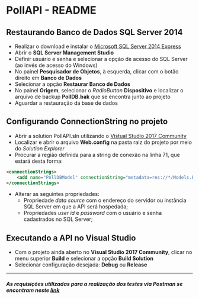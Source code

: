 # PollAPI - README 

## Restaurando Banco de Dados  SQL Server 2014

- Realizar o download e instalar o [Microsoft SQL Server 2014 Express](https://www.microsoft.com/pt-br/download/details.aspx?id=42299)
- Abrir o **SQL Server Management Studio**
- Definir usuário e senha e selecionar a opção de acesso do SQL Server (ao invés de acesso do Windows)
- No painel **Pesquisador de Objetos**, à esquerda, clicar com o botão direito em **Banco de Dados**
- Selecionar a opção **Restaurar Banco de Dados**
- No painel **Origem**, selecionar o *RadioButton* **Dispositivo** e localizar o arquivo de backup **PollDB.bak** que se encontra junto ao projeto
- Aguardar a restauração da base de dados

## Configurando ConnectionString no projeto
- Abrir a solution PollAPI.sln utilizando o [Vistual Studio 2017 Community](https://www.visualstudio.com/pt-br/thank-you-downloading-visual-studio/?sku=Community&rel=15)
- Localizar e abrir o arquivo **Web.config** na pasta raiz do projeto por meio do *Solution Explorer* 
- Procurar a região definida para a string de conexão na linha 71, que estará desta forma:

```xml
<connectionStrings>
    <add name="PollDBModel" connectionString="metadata=res://*/Models.PollDBModels.csdl|res://*/Models.PollDBModels.ssdl|res://*/Models.PollDBModels.msl;provider=System.Data.SqlClient;provider connection string=&quot;data source=TRAIRA\SQLEXPRESS;initial catalog=PollDB;user id=sa;password=1800dz10;MultipleActiveResultSets=True;App=EntityFramework&quot;" providerName="System.Data.EntityClient" />
</connectionStrings>
```

- Alterar as seguintes propriedades:
    - Propriedade *data source* com o endereço do servidor ou instância SQL Server em que a API será hospedada;
    - Propriedades *user id* e *password* com o usuário e senha cadastrados no SQL Server;


## Executando a API no Visual Studio
- Com o projeto ainda aberto no **Visual Studio 2017 Community**, clicar no menu superior **Build** e selecionar a opção **Build Solution**
- Selecionar configuração desejada: **Debug** ou **Release**
 

----
#####  As requisições utilizadas para a realização dos testes via Postman se encontram neste [link](https://documenter.getpostman.com/view/1436800/poll-api-requests/6tgWNAa) 


